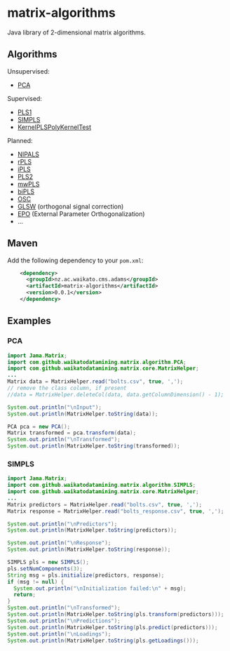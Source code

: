 # matrix-algorithms

Java library of 2-dimensional matrix algorithms. 

## Algorithms

Unsupervised:

* [PCA](https://web.archive.org/web/20160630035830/http://statmaster.sdu.dk:80/courses/ST02/module05/module.pdf)

Supervised:

* [PLS1](https://web.archive.org/web/20081001154431/http://statmaster.sdu.dk:80/courses/ST02/module07/module.pdf)
* [SIMPLS](http://www.statsoft.com/textbook/partial-least-squares/#SIMPLS)
* [KernelPLSPolyKernelTest](http://www.plantbreeding.wzw.tum.de/fileadmin/w00bdb/www/kraemer/icml_kernelpls.pdf)

Planned:

* [NIPALS](http://www.statsoft.com/textbook/partial-least-squares/#NIPALS)
* [rPLS](https://www.researchgate.net/publication/259536250_Recursive_weighted_partial_least_squares_rPLS_An_efficient_variable_selection_method_using_PLS)
* [iPLS](https://www.researchgate.net/publication/247776629_Interval_Partial_Least-Squares_Regression_iPLS_A_Comparative_Chemometric_Study_with_an_Example_from_Near-Infrared_Spectroscopy)
* [PLS2](https://web.archive.org/web/20160702070233/http://statmaster.sdu.dk/courses/ST02/module08/module.pdf)
* [mwPLS]()
* [biPLS](https://www.academia.edu/14468430/Sequential_application_of_backward_interval_partial_least_squares_and_genetic_algorithms_for_the_selection_of_relevant_spectral_regions)
* [OSC](https://www.r-bloggers.com/evaluation-of-orthogonal-signal-correction-for-pls-modeling-osc-pls-and-opls/)
* [GLSW](http://wiki.eigenvector.com/index.php?title=Advanced_Preprocessing:_Multivariate_Filtering#GLSW_Algorithm) (orthogonal signal correction)
* [EPO](http://wiki.eigenvector.com/index.php?title=Advanced_Preprocessing:_Multivariate_Filtering#External_Parameter_Orthogonalization_.28EPO.29) (External Parameter Orthogonalization)
* ...
  
## Maven

Add the following dependency to your `pom.xml`:

```xml
    <dependency>
      <groupId>nz.ac.waikato.cms.adams</groupId>
      <artifactId>matrix-algorithms</artifactId>
      <version>0.0.1</version>
    </dependency>
```
## Examples

### PCA

```java
import Jama.Matrix;
import com.github.waikatodatamining.matrix.algorithm.PCA;
import com.github.waikatodatamining.matrix.core.MatrixHelper;
...
Matrix data = MatrixHelper.read("bolts.csv", true, ',');
// remove the class column, if present
//data = MatrixHelper.deleteCol(data, data.getColumnDimension() - 1);

System.out.println("\nInput");
System.out.println(MatrixHelper.toString(data));

PCA pca = new PCA();
Matrix transformed = pca.transform(data);
System.out.println("\nTransformed");
System.out.println(MatrixHelper.toString(transformed));
```

### SIMPLS
```java
import Jama.Matrix;
import com.github.waikatodatamining.matrix.algorithm.SIMPLS;
import com.github.waikatodatamining.matrix.core.MatrixHelper;
...
Matrix predictors = MatrixHelper.read("bolts.csv", true, ',');
Matrix response = MatrixHelper.read("bolts_response.csv", true, ',');

System.out.println("\nPredictors");
System.out.println(MatrixHelper.toString(predictors));

System.out.println("\nResponse");
System.out.println(MatrixHelper.toString(response));

SIMPLS pls = new SIMPLS();
pls.setNumComponents(3);
String msg = pls.initialize(predictors, response);
if (msg != null) {
  System.out.println("\nInitialization failed:\n" + msg);
  return;
}
System.out.println("\nTransformed");
System.out.println(MatrixHelper.toString(pls.transform(predictors)));
System.out.println("\nPredictions");
System.out.println(MatrixHelper.toString(pls.predict(predictors)));
System.out.println("\nLoadings");
System.out.println(MatrixHelper.toString(pls.getLoadings()));
```
